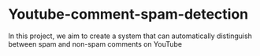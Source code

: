 # Youtube-comment-spam-detection
In this project, we aim to create a system that can automatically distinguish between spam and non-spam comments on YouTube
